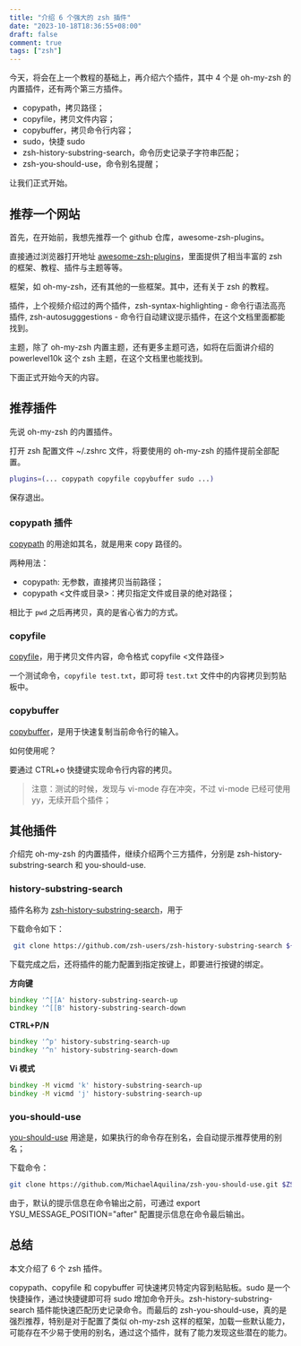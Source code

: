 ```yaml
---
title: "介绍 6 个强大的 zsh 插件"
date: "2023-10-18T18:36:55+08:00"
draft: false
comment: true
tags: ["zsh"]
---
```


今天，将会在上一个教程的基础上，再介绍六个插件，其中 4 个是 oh-my-zsh 的内置插件，还有两个第三方插件。

- copypath，拷贝路径；
- copyfile，拷贝文件内容；
- copybuffer，拷贝命令行内容；
- sudo，快捷 sudo
- zsh-history-substring-search，命令历史记录子字符串匹配；
- zsh-you-should-use，命令别名提醒；

让我们正式开始。

## 推荐一个网站

首先，在开始前，我想先推荐一个 github 仓库，awesome-zsh-plugins。

直接通过浏览器打开地址 [awesome-zsh-plugins](https://github.com/unixorn/awesome-zsh-plugins)，里面提供了相当丰富的 zsh 的框架、教程、插件与主题等等。

框架，如 oh-my-zsh，还有其他的一些框架。其中，还有关于 zsh 的教程。

插件，上个视频介绍过的两个插件，zsh-syntax-highlighting - 命令行语法高亮插件, zsh-autosugggestions - 命令行自动建议提示插件，在这个文档里面都能找到。

主题，除了 oh-my-zsh 内置主题，还有更多主题可选，如将在后面讲介绍的 powerlevel10k 这个 zsh 主题，在这个文档里也能找到。

下面正式开始今天的内容。

## 推荐插件

先说 oh-my-zsh 的内置插件。

打开 zsh 配置文件 ~/.zshrc 文件，将要使用的 oh-my-zsh 的插件提前全部配置。

```bash
plugins=(... copypath copyfile copybuffer sudo ...)
```

保存退出。

### copypath 插件

[copypath](https://github.com/ohmyzsh/ohmyzsh/tree/master/plugins/copypath) 的用途如其名，就是用来 copy 路径的。

两种用法：

- copypath: 无参数，直接拷贝当前路径；
- copypath <文件或目录>：拷贝指定文件或目录的绝对路径；

相比于 `pwd` 之后再拷贝，真的是省心省力的方式。

### copyfile

[copyfile](https://github.com/ohmyzsh/ohmyzsh/tree/master/plugins/copyfile)，用于拷贝文件内容，命令格式 copyfile <文件路径>

一个测试命令，`copyfile test.txt`，即可将 `test.txt` 文件中的内容拷贝到剪贴板中。

### copybuffer

[copybuffer](https://github.com/ohmyzsh/ohmyzsh/tree/master/plugins/copybuffer)，是用于快速复制当前命令行的输入。

如何使用呢？

要通过 CTRL+o 快捷键实现命令行内容的拷贝。

> 注意：测试的时候，发现与 vi-mode 存在冲突，不过 vi-mode 已经可使用 yy，无续开启个插件；

## 其他插件

介绍完 oh-my-zsh 的内置插件，继续介绍两个三方插件，分别是 zsh-history-substring-search 和 you-should-use.

### history-substring-search

插件名称为 [zsh-history-substring-search](https://github.com/zsh-users/zsh-history-substring-search)，用于

下载命令如下：

```bash
 git clone https://github.com/zsh-users/zsh-history-substring-search ${ZSH_CUSTOM:-~/.oh-my-zsh/custom}/plugins/zsh-history-substring-search
```

下载完成之后，还将插件的能力配置到指定按键上，即要进行按键的绑定。

**方向键**

```zsh
bindkey '^[[A' history-substring-search-up
bindkey '^[[B' history-substring-search-down
```

**CTRL+P/N**

```zsh
bindkey '^p' history-substring-search-up
bindkey '^n' history-substring-search-down
```

**Vi 模式**
```zsh
bindkey -M vicmd 'k' history-substring-search-up
bindkey -M vicmd 'j' history-substring-search-up
```

### you-should-use

[you-should-use](https://github.com/MichaelAquilina/zsh-you-should-use) 用途是，如果执行的命令存在别名，会自动提示推荐使用的别名；

下载命令：

```bash
git clone https://github.com/MichaelAquilina/zsh-you-should-use.git $ZSH_CUSTOM/plugins/you-should-use
```

由于，默认的提示信息在命令输出之前，可通过 export YSU_MESSAGE_POSITION="after" 配置提示信息在命令最后输出。

## 总结

本文介绍了 6 个 zsh 插件。

copypath、copyfile 和 copybuffer 可快速拷贝特定内容到粘贴板。sudo 是一个快捷操作，通过快捷键即可将 sudo 增加命令开头。zsh-history-substring-search 插件能快速匹配历史记录命令。而最后的 zsh-you-should-use，真的是强烈推荐，特别是对于配置了类似 oh-my-zsh 这样的框架，加载一些默认能力，可能存在不少易于使用的别名，通过这个插件，就有了能力发现这些潜在的能力。

